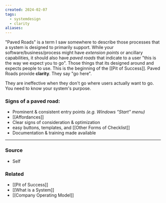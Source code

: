 ```yaml
---
created: 2024-02-07
tags:
  - systemdesign
  - clarity
aliases:
---
```

"Paved Roads" is a term I saw somewhere to describe those processes that a system is designed to primarily support. While your software/business/process might have *extension points* or ancillary capabilities, it should also have *paved roads* that indicate to a user "this is the way we expect you to go". Those things that its designed around and expects people to use. This is the beginning of the [[Pit of Success]]. Paved Roads provide **clarity**. They say "go here". 

They are ineffective when they don't go where users actually want to go. You need to know your system's purpose.
### Signs of a paved road:

- Prominent & consistent entry points *(e.g. Windows "Start" menu)*
- [[Affordances]]
- Clear signs of consideration & optimization
- easy buttons, templates, and [[Other Forms of Checklist]]
- Documentation & training made available

****
### Source
- Self

### Related
- [[Pit of Success]]
- [[What is a System]]
- [[Company Operating Model]]